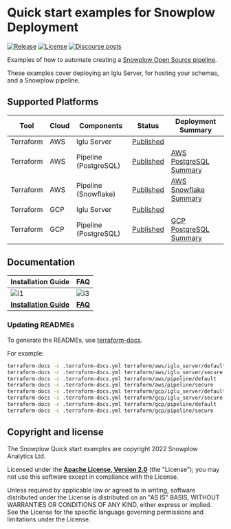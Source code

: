 # Quick start examples for Snowplow Deployment

[![Release][release-badge]][release]
[![License][license-image]][license]
[![Discourse posts][discourse-image]][discourse]

Examples of how to automate creating a [Snowplow Open Source pipeline](https://github.com/snowplow/snowplow).

These examples cover deploying an Iglu Server, for hosting your schemas, and a Snowplow pipeline.

## Supported Platforms

| Tool       | Cloud | Components              | Status                                      | Deployment Summary                      |
|------------|-------|-------------------------|---------------------------------------------|-----------------------------------------|
| Terraform  | AWS   | Iglu Server             | [Published](terraform/aws/iglu_server)      |                                         |
| Terraform  | AWS   | Pipeline (PostgreSQL)   | [Published](terraform/aws/pipeline)         | [AWS PostgreSQL Summary][deploypgsum-aws] |
| Terraform  | AWS   | Pipeline (Snowflake)    | [Published](terraform/aws/snowflake)        | [AWS Snowflake Summary][deploysfsum-aws]  |
| Terraform  | GCP   | Iglu Server             | [Published](terraform/gcp/iglu_server)      |                                         |
| Terraform  | GCP   | Pipeline (PostgreSQL)   | [Published](terraform/gcp/pipeline)         | [GCP PostgreSQL Summary][deploysum-gcp] |

## Documentation

| Installation Guide                     | FAQ                      |
|----------------------------------------|--------------------------|
| ![i1][install-image]                   |  ![i3][faq-image]        |
| **[Installation Guide][installguide]** |  **[FAQ][faq]**          |

### Updating READMEs

To generate the READMEs, use [terraform-docs][tf-docs].

For example:

```bash
terraform-docs -c .terraform-docs.yml terraform/aws/iglu_server/default
terraform-docs -c .terraform-docs.yml terraform/aws/iglu_server/secure
terraform-docs -c .terraform-docs.yml terraform/aws/pipeline/default
terraform-docs -c .terraform-docs.yml terraform/aws/pipeline/secure
terraform-docs -c .terraform-docs.yml terraform/gcp/iglu_server/default
terraform-docs -c .terraform-docs.yml terraform/gcp/iglu_server/secure
terraform-docs -c .terraform-docs.yml terraform/gcp/pipeline/default
terraform-docs -c .terraform-docs.yml terraform/gcp/pipeline/secure
```

## Copyright and license

The Snowplow Quick start examples are copyright 2022 Snowplow Analytics Ltd.

Licensed under the **[Apache License, Version 2.0][license]** (the "License");
you may not use this software except in compliance with the License.

Unless required by applicable law or agreed to in writing, software
distributed under the License is distributed on an "AS IS" BASIS,
WITHOUT WARRANTIES OR CONDITIONS OF ANY KIND, either express or implied.
See the License for the specific language governing permissions and
limitations under the License.

[install-image]: https://d3i6fms1cm1j0i.cloudfront.net/github/images/techdocs.png
[deploy-image]: https://d3i6fms1cm1j0i.cloudfront.net/github/images/setup.png
[faq-image]: https://d3i6fms1cm1j0i.cloudfront.net/github/images/roadmap.png

[installguide]: https://docs.snowplow.io/docs/open-source-quick-start/
[faq]: https://docs.snowplow.io/docs/open-source-quick-start/quick-start-faqs/

[deploypgsum-aws]: https://docs.snowplow.io/docs/open-source-quick-start/quick-start-installation-guide-on-aws/summary-of-what-you-have-deployed/aws-and-postgres/
[deploysfsum-aws]: https://docs.snowplow.io/docs/open-source-quick-start/quick-start-installation-guide-on-aws/summary-of-what-you-have-deployed/aws-and-snowflake/
[deploysum-gcp]: https://docs.snowplow.io/docs/open-source-quick-start/quick-start-installation-guide-on-gcp/summary-of-what-you-have-deployed-gcp/

[license-image]: https://img.shields.io/badge/license-Apache--2-blue.svg?style=flat
[license]: https://www.apache.org/licenses/LICENSE-2.0

[discourse-image]: https://img.shields.io/discourse/posts?server=https%3A%2F%2Fdiscourse.snowplow.io%2F
[discourse]: http://discourse.snowplow.io/

[release]: https://github.com/snowplow/snowplow/releases
[release-badge]: https://img.shields.io/badge/Snowplow-22.01%20Western%20Ghats%20%28Patch.2%29-6638b8

[tf-docs]: https://github.com/terraform-docs/terraform-docs
